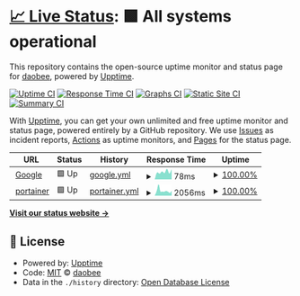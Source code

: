 # [📈 Live Status](https://ping.ss.com.se): <!--live status--> **🟩 All systems operational**

This repository contains the open-source uptime monitor and status page for [daobee](https://ping.ss.com.se), powered by [Upptime](https://github.com/upptime/upptime).

[![Uptime CI](https://github.com/koj-co/upptime/workflows/Uptime%20CI/badge.svg)](https://github.com/koj-co/upptime/actions?query=workflow%3A%22Uptime+CI%22)
[![Response Time CI](https://github.com/koj-co/upptime/workflows/Response%20Time%20CI/badge.svg)](https://github.com/koj-co/upptime/actions?query=workflow%3A%22Response+Time+CI%22)
[![Graphs CI](https://github.com/koj-co/upptime/workflows/Graphs%20CI/badge.svg)](https://github.com/koj-co/upptime/actions?query=workflow%3A%22Graphs+CI%22)
[![Static Site CI](https://github.com/koj-co/upptime/workflows/Static%20Site%20CI/badge.svg)](https://github.com/koj-co/upptime/actions?query=workflow%3A%22Static+Site+CI%22)
[![Summary CI](https://github.com/koj-co/upptime/workflows/Summary%20CI/badge.svg)](https://github.com/koj-co/upptime/actions?query=workflow%3A%22Summary+CI%22)

With [Upptime](https://upptime.js.org), you can get your own unlimited and free uptime monitor and status page, powered entirely by a GitHub repository. We use [Issues](https://github.com/daobee/upptime/issues) as incident reports, [Actions](https://github.com/daobee/upptime/actions) as uptime monitors, and [Pages](https://ping.ss.com.se) for the status page.

<!--start: status pages-->
<!-- This summary is generated by Upptime (https://github.com/upptime/upptime) -->
<!-- Do not edit this manually, your changes will be overwritten -->
<!-- prettier-ignore -->
| URL | Status | History | Response Time | Uptime |
| --- | ------ | ------- | ------------- | ------ |
| <img alt="" src="https://favicons.githubusercontent.com/www.google.com" height="13"> [Google](https://www.google.com) | 🟩 Up | [google.yml](https://github.com/daobee/upptime/commits/HEAD/history/google.yml) | <details><summary><img alt="Response time graph" src="./graphs/google/response-time-week.png" height="20"> 78ms</summary><br><a href="https://ping.ss.com.se/history/google"><img alt="Response time 84" src="https://img.shields.io/endpoint?url=https%3A%2F%2Fraw.githubusercontent.com%2Fdaobee%2Fupptime%2FHEAD%2Fapi%2Fgoogle%2Fresponse-time.json"></a><br><a href="https://ping.ss.com.se/history/google"><img alt="24-hour response time 58" src="https://img.shields.io/endpoint?url=https%3A%2F%2Fraw.githubusercontent.com%2Fdaobee%2Fupptime%2FHEAD%2Fapi%2Fgoogle%2Fresponse-time-day.json"></a><br><a href="https://ping.ss.com.se/history/google"><img alt="7-day response time 78" src="https://img.shields.io/endpoint?url=https%3A%2F%2Fraw.githubusercontent.com%2Fdaobee%2Fupptime%2FHEAD%2Fapi%2Fgoogle%2Fresponse-time-week.json"></a><br><a href="https://ping.ss.com.se/history/google"><img alt="30-day response time 76" src="https://img.shields.io/endpoint?url=https%3A%2F%2Fraw.githubusercontent.com%2Fdaobee%2Fupptime%2FHEAD%2Fapi%2Fgoogle%2Fresponse-time-month.json"></a><br><a href="https://ping.ss.com.se/history/google"><img alt="1-year response time 84" src="https://img.shields.io/endpoint?url=https%3A%2F%2Fraw.githubusercontent.com%2Fdaobee%2Fupptime%2FHEAD%2Fapi%2Fgoogle%2Fresponse-time-year.json"></a></details> | <details><summary><a href="https://ping.ss.com.se/history/google">100.00%</a></summary><a href="https://ping.ss.com.se/history/google"><img alt="All-time uptime 100.00%" src="https://img.shields.io/endpoint?url=https%3A%2F%2Fraw.githubusercontent.com%2Fdaobee%2Fupptime%2FHEAD%2Fapi%2Fgoogle%2Fuptime.json"></a><br><a href="https://ping.ss.com.se/history/google"><img alt="24-hour uptime 100.00%" src="https://img.shields.io/endpoint?url=https%3A%2F%2Fraw.githubusercontent.com%2Fdaobee%2Fupptime%2FHEAD%2Fapi%2Fgoogle%2Fuptime-day.json"></a><br><a href="https://ping.ss.com.se/history/google"><img alt="7-day uptime 100.00%" src="https://img.shields.io/endpoint?url=https%3A%2F%2Fraw.githubusercontent.com%2Fdaobee%2Fupptime%2FHEAD%2Fapi%2Fgoogle%2Fuptime-week.json"></a><br><a href="https://ping.ss.com.se/history/google"><img alt="30-day uptime 100.00%" src="https://img.shields.io/endpoint?url=https%3A%2F%2Fraw.githubusercontent.com%2Fdaobee%2Fupptime%2FHEAD%2Fapi%2Fgoogle%2Fuptime-month.json"></a><br><a href="https://ping.ss.com.se/history/google"><img alt="1-year uptime 100.00%" src="https://img.shields.io/endpoint?url=https%3A%2F%2Fraw.githubusercontent.com%2Fdaobee%2Fupptime%2FHEAD%2Fapi%2Fgoogle%2Fuptime-year.json"></a></details>
| <img alt="" src="https://favicons.githubusercontent.com/portainer.ss.com.se" height="13"> [portainer](http://portainer.ss.com.se:9999) | 🟩 Up | [portainer.yml](https://github.com/daobee/upptime/commits/HEAD/history/portainer.yml) | <details><summary><img alt="Response time graph" src="./graphs/portainer/response-time-week.png" height="20"> 2056ms</summary><br><a href="https://ping.ss.com.se/history/portainer"><img alt="Response time 2242" src="https://img.shields.io/endpoint?url=https%3A%2F%2Fraw.githubusercontent.com%2Fdaobee%2Fupptime%2FHEAD%2Fapi%2Fportainer%2Fresponse-time.json"></a><br><a href="https://ping.ss.com.se/history/portainer"><img alt="24-hour response time 1337" src="https://img.shields.io/endpoint?url=https%3A%2F%2Fraw.githubusercontent.com%2Fdaobee%2Fupptime%2FHEAD%2Fapi%2Fportainer%2Fresponse-time-day.json"></a><br><a href="https://ping.ss.com.se/history/portainer"><img alt="7-day response time 2056" src="https://img.shields.io/endpoint?url=https%3A%2F%2Fraw.githubusercontent.com%2Fdaobee%2Fupptime%2FHEAD%2Fapi%2Fportainer%2Fresponse-time-week.json"></a><br><a href="https://ping.ss.com.se/history/portainer"><img alt="30-day response time 2269" src="https://img.shields.io/endpoint?url=https%3A%2F%2Fraw.githubusercontent.com%2Fdaobee%2Fupptime%2FHEAD%2Fapi%2Fportainer%2Fresponse-time-month.json"></a><br><a href="https://ping.ss.com.se/history/portainer"><img alt="1-year response time 2242" src="https://img.shields.io/endpoint?url=https%3A%2F%2Fraw.githubusercontent.com%2Fdaobee%2Fupptime%2FHEAD%2Fapi%2Fportainer%2Fresponse-time-year.json"></a></details> | <details><summary><a href="https://ping.ss.com.se/history/portainer">100.00%</a></summary><a href="https://ping.ss.com.se/history/portainer"><img alt="All-time uptime 90.06%" src="https://img.shields.io/endpoint?url=https%3A%2F%2Fraw.githubusercontent.com%2Fdaobee%2Fupptime%2FHEAD%2Fapi%2Fportainer%2Fuptime.json"></a><br><a href="https://ping.ss.com.se/history/portainer"><img alt="24-hour uptime 100.00%" src="https://img.shields.io/endpoint?url=https%3A%2F%2Fraw.githubusercontent.com%2Fdaobee%2Fupptime%2FHEAD%2Fapi%2Fportainer%2Fuptime-day.json"></a><br><a href="https://ping.ss.com.se/history/portainer"><img alt="7-day uptime 100.00%" src="https://img.shields.io/endpoint?url=https%3A%2F%2Fraw.githubusercontent.com%2Fdaobee%2Fupptime%2FHEAD%2Fapi%2Fportainer%2Fuptime-week.json"></a><br><a href="https://ping.ss.com.se/history/portainer"><img alt="30-day uptime 97.33%" src="https://img.shields.io/endpoint?url=https%3A%2F%2Fraw.githubusercontent.com%2Fdaobee%2Fupptime%2FHEAD%2Fapi%2Fportainer%2Fuptime-month.json"></a><br><a href="https://ping.ss.com.se/history/portainer"><img alt="1-year uptime 90.06%" src="https://img.shields.io/endpoint?url=https%3A%2F%2Fraw.githubusercontent.com%2Fdaobee%2Fupptime%2FHEAD%2Fapi%2Fportainer%2Fuptime-year.json"></a></details>

<!--end: status pages-->

[**Visit our status website →**](https://ping.ss.com.se)

## 📄 License

- Powered by: [Upptime](https://github.com/upptime/upptime)
- Code: [MIT](./LICENSE) © [daobee](https://ping.ss.com.se)
- Data in the `./history` directory: [Open Database License](https://opendatacommons.org/licenses/odbl/1-0/)
